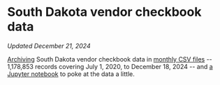 # South Dakota vendor checkbook data
_Updated December 21, 2024_

[Archiving](get_latest_data.py) South Dakota vendor checkbook data in [monthly CSV files](data) -- 1,178,853 records covering July 1, 2020, to December 18, 2024 -- and [a Jupyter notebook](Analyze%20checkbook%20data.ipynb) to poke at the data a little.
